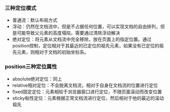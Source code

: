 ### 三种定位模式
+ 普通流：默认布局方式
+ 浮动：仍然在文档流中，但是不占据任何位置，可以实现文档的自由排列，但是可能导致父元素的高度塌陷，需要通过清除浮动解决
+ 绝对定位：将元素从文档流中完全移除，放在页面上的指定位置。通过position控制，定位相对于其最近的已定位的祖先元素，如果没有已定位的祖先元素，则相对于文档的初始坐标系。

### position三种定位属性

+ absolute绝对定位：同上
+ relative相对定位：不会脱离文档流，相对于自身在文档流的位置进行定位
+ fixed固定定位：元素相较于浏览器窗口进行定位，不随页面滚动而改变位置
+ sticky粘性定位：元素根据正常文档流进行定位，然后相对于他的最近的滚动祖先

### 